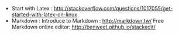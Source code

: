 * Start with Latex : http://stackoverflow.com/questions/1017055/get-started-with-latex-on-linux
* Markdown : 
	Introduce to Markdown : http://markdown.tw/
	Free Markdown online editor: http://benweet.github.io/stackedit/

